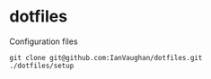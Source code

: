 dotfiles
========

Configuration files


    git clone git@github.com:IanVaughan/dotfiles.git
    ./dotfiles/setup
    
